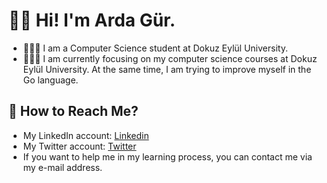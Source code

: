 # 👋🏻 Hi! I'm Arda Gür.
- 👨🏻‍🎓 I am a Computer Science student at Dokuz Eylül University. 
- 👨🏻‍💻 I am currently focusing on my computer science courses at Dokuz Eylül University. At the same time, I am trying to improve myself in the Go language.

## 💬  How to Reach Me?
- My LinkedIn account: [Linkedin](https://www.linkedin.com/in/arda-g%C3%BCr-557a16298/)
- My Twitter account: [Twitter](https://twitter.com/devardagur)
- If you want to help me in my learning process, you can contact me via my e-mail address.
